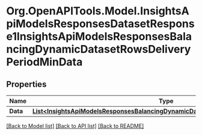 # Org.OpenAPITools.Model.InsightsApiModelsResponsesDatasetResponse1InsightsApiModelsResponsesBalancingDynamicDatasetRowsDeliveryPeriodMinData

## Properties

Name | Type | Description | Notes
------------ | ------------- | ------------- | -------------
**Data** | [**List&lt;InsightsApiModelsResponsesBalancingDynamicDatasetRowsDeliveryPeriodMinData&gt;**](InsightsApiModelsResponsesBalancingDynamicDatasetRowsDeliveryPeriodMinData.md) |  | [optional] 

[[Back to Model list]](../README.md#documentation-for-models) [[Back to API list]](../README.md#documentation-for-api-endpoints) [[Back to README]](../README.md)

